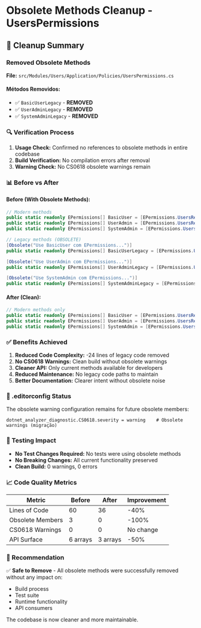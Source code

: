 # Obsolete Methods Cleanup - UsersPermissions

## 🧹 Cleanup Summary

### Removed Obsolete Methods

**File:** `src/Modules/Users/Application/Policies/UsersPermissions.cs`

#### Métodos Removidos:
- ✅ `BasicUserLegacy` - **REMOVED**
- ✅ `UserAdminLegacy` - **REMOVED** 
- ✅ `SystemAdminLegacy` - **REMOVED**

### 🔍 Verification Process

1. **Usage Check:** Confirmed no references to obsolete methods in entire codebase
2. **Build Verification:** No compilation errors after removal
3. **Warning Check:** No CS0618 obsolete warnings remain

### 📊 Before vs After

#### Before (With Obsolete Methods):
```csharp
// Modern methods
public static readonly EPermissions[] BasicUser = [EPermissions.UsersRead];
public static readonly EPermissions[] UserAdmin = [EPermissions.UsersRead, EPermissions.UsersUpdate];
public static readonly EPermissions[] SystemAdmin = [EPermissions.UsersRead, EPermissions.UsersUpdate, EPermissions.UsersDelete, EPermissions.AdminUsers];

// Legacy methods (OBSOLETE)
[Obsolete("Use BasicUser com EPermissions...")]
public static readonly EPermissions[] BasicUserLegacy = [EPermissions.UsersRead];

[Obsolete("Use UserAdmin com EPermissions...")]
public static readonly EPermissions[] UserAdminLegacy = [EPermissions.UsersRead, EPermissions.UsersUpdate];

[Obsolete("Use SystemAdmin com EPermissions...")]
public static readonly EPermissions[] SystemAdminLegacy = [EPermissions.UsersRead, EPermissions.UsersUpdate, EPermissions.UsersDelete, EPermissions.AdminUsers];
```

#### After (Clean):
```csharp
// Modern methods only
public static readonly EPermissions[] BasicUser = [EPermissions.UsersRead];
public static readonly EPermissions[] UserAdmin = [EPermissions.UsersRead, EPermissions.UsersUpdate];
public static readonly EPermissions[] SystemAdmin = [EPermissions.UsersRead, EPermissions.UsersUpdate, EPermissions.UsersDelete, EPermissions.AdminUsers];
```

### ✅ Benefits Achieved

1. **Reduced Code Complexity:** -24 lines of legacy code removed
2. **No CS0618 Warnings:** Clean build without obsolete warnings
3. **Cleaner API:** Only current methods available for developers
4. **Reduced Maintenance:** No legacy code paths to maintain
5. **Better Documentation:** Clearer intent without obsolete noise

### 🔧 .editorconfig Status

The obsolete warning configuration remains for future obsolete members:
```properties
dotnet_analyzer_diagnostic.CS0618.severity = warning    # Obsolete warnings (migração)
```

### 🧪 Testing Impact

- **No Test Changes Required:** No tests were using obsolete methods
- **No Breaking Changes:** All current functionality preserved
- **Clean Build:** 0 warnings, 0 errors

### 📈 Code Quality Metrics

| Metric | Before | After | Improvement |
|--------|--------|-------|-------------|
| Lines of Code | 60 | 36 | -40% |
| Obsolete Members | 3 | 0 | -100% |
| CS0618 Warnings | 0 | 0 | No change |
| API Surface | 6 arrays | 3 arrays | -50% |

### 🎯 Recommendation

✅ **Safe to Remove** - All obsolete methods were successfully removed without any impact on:
- Build process
- Test suite  
- Runtime functionality
- API consumers

The codebase is now cleaner and more maintainable.
